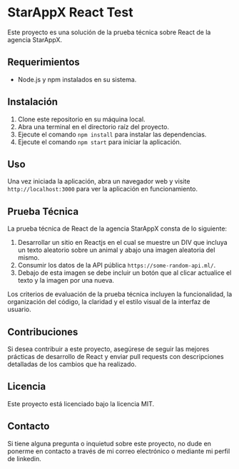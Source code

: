 # StarAppX React Test

Este proyecto es una solución de la prueba técnica sobre React de la agencia StarAppX.

## Requerimientos

- Node.js y npm instalados en su sistema.

## Instalación

1. Clone este repositorio en su máquina local.
2. Abra una terminal en el directorio raíz del proyecto.
3. Ejecute el comando `npm install` para instalar las dependencias.
4. Ejecute el comando `npm start` para iniciar la aplicación.

## Uso

Una vez iniciada la aplicación, abra un navegador web y visite `http://localhost:3000` para ver la aplicación en funcionamiento.

## Prueba Técnica

La prueba técnica de React de la agencia StarAppX consta de lo siguiente:

1. Desarrollar un sitio en Reactjs en el cual se muestre un DIV que incluya un texto aleatorio sobre un animal y abajo una imagen aleatoria del mismo.
2. Consumir los datos de la API pública `https://some-random-api.ml/`.
3. Debajo de esta imagen se debe incluir un botón que al clicar actualice el texto y la imagen por una nueva.

Los criterios de evaluación de la prueba técnica incluyen la funcionalidad, la organización del código, la claridad y el estilo visual de la interfaz de usuario.

## Contribuciones

Si desea contribuir a este proyecto, asegúrese de seguir las mejores prácticas de desarrollo de React y enviar pull requests con descripciones detalladas de los cambios que ha realizado.

## Licencia

Este proyecto está licenciado bajo la licencia MIT.

## Contacto

Si tiene alguna pregunta o inquietud sobre este proyecto, no dude en ponerme en contacto a través de mi correo electrónico o mediante mi perfil de linkedin.